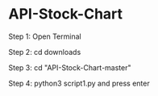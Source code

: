# API-Stock-Chart

Step 1: Open Terminal

Step 2: cd downloads

Step 3: cd "API-Stock-Chart-master"

Step 4: python3 script1.py and press enter
